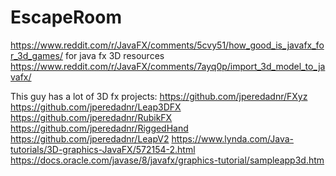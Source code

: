 # EscapeRoom

https://www.reddit.com/r/JavaFX/comments/5cvy51/how_good_is_javafx_for_3d_games/ for java fx 3D resources
https://www.reddit.com/r/JavaFX/comments/7ayq0p/import_3d_model_to_javafx/


This guy has a lot of 3D fx projects:
https://github.com/jperedadnr/FXyz
https://github.com/jperedadnr/Leap3DFX
https://github.com/jperedadnr/RubikFX
https://github.com/jperedadnr/RiggedHand
https://github.com/jperedadnr/LeapV2
https://www.lynda.com/Java-tutorials/3D-graphics-JavaFX/572154-2.html
https://docs.oracle.com/javase/8/javafx/graphics-tutorial/sampleapp3d.htm
